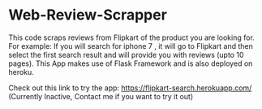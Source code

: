 # Web-Review-Scrapper
This code scraps reviews from Flipkart of the product you are looking for.
For example: If you will search for iphone 7 , it will go to Flipkart and then select the first search result and will provide you with
reviews (upto 10 pages).
This App makes use of Flask Framework and is also deployed on heroku.


Check out this link to try the app:    https://flipkart-search.herokuapp.com/  (Currently Inactive, Contact me if you want to try it out)
